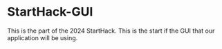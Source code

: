 # StartHack-GUI
This is the part of the 2024 StartHack. This is the start if the GUI that our application will be using.
